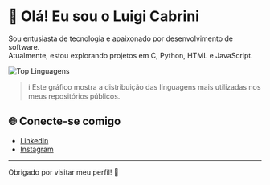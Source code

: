 # 👋 Olá! Eu sou o Luigi Cabrini

Sou entusiasta de tecnologia e apaixonado por desenvolvimento de software.  
Atualmente, estou explorando projetos em C, Python, HTML e JavaScript.


![Top Linguagens](https://github-readme-stats.vercel.app/api/top-langs/?username=CabriniJr&layout=compact&theme=dracula)

> ℹ️ Este gráfico mostra a distribuição das linguagens mais utilizadas nos meus repositórios públicos.

## 🌐 Conecte-se comigo

- [LinkedIn](https://www.linkedin.com/in/luigi-mendes-cabrini-775907349)
- [Instagram](https://www.instagram.com/luigicabrini_)

---

Obrigado por visitar meu perfil! 🚀
